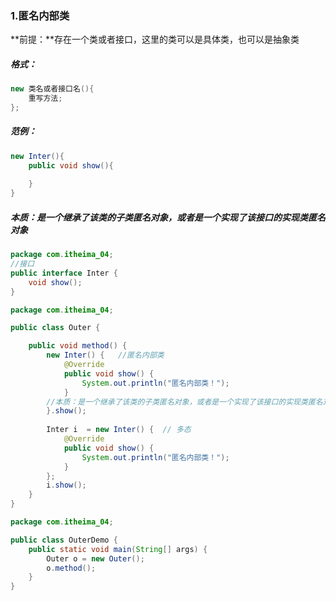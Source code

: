 ### 1.匿名内部类

​	**前提：**存在一个类或者接口，这里的类可以是具体类，也可以是抽象类

##### 格式：

```java
new 类名或者接口名(){
    重写方法;
};
```

##### 范例：

```java
new Inter(){
    public void show(){
        
    }
}
```

##### 本质：是一个继承了该类的子类匿名对象，或者是一个实现了该接口的实现类匿名对象

```java
package com.itheima_04;
//接口
public interface Inter {
    void show();
}
```

```java
package com.itheima_04;

public class Outer {

    public void method() {
        new Inter() {	//匿名内部类
            @Override
            public void show() {
                System.out.println("匿名内部类！");
            }
		//本质：是一个继承了该类的子类匿名对象，或者是一个实现了该接口的实现类匿名对象，可以直接调用方法
        }.show(); 
        
        Inter i  = new Inter() {  // 多态
            @Override
            public void show() {
                System.out.println("匿名内部类！");
            }
        };
        i.show();
    }
}
```

```java
package com.itheima_04;

public class OuterDemo {
    public static void main(String[] args) {
        Outer o = new Outer();
        o.method();
    }
}
```